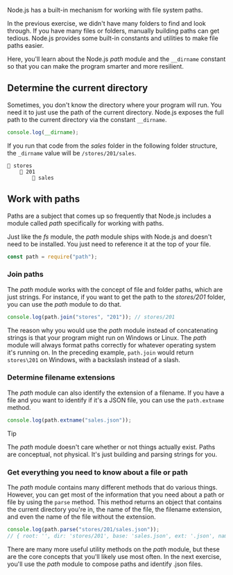 Node.js has a built-in mechanism for working with file system paths.

In the previous exercise, we didn't have many folders to find and look through. If you have many files or folders, manually building paths can get tedious. Node.js provides some built-in constants and utilities to make file paths easier.

Here, you'll learn about the Node.js *path* module and the `__dirname` constant so that you can make the program smarter and more resilient.

## Determine the current directory

Sometimes, you don't know the directory where your program will run. You need it to just use the path of the current directory. Node.js exposes the full path to the current directory via the constant `__dirname`.

```javascript
console.log(__dirname);
```

If you run that code from the *sales* folder in the following folder structure, the `_dirname` value will be `/stores/201/sales`.

```
📂 stores
    📂 201
        📂 sales
```

## Work with paths

Paths are a subject that comes up so frequently that Node.js includes a module called *path* specifically for working with paths.

Just like the *fs* module, the *path* module ships with Node.js and doesn't need to be installed. You just need to reference it at the top of your file.

```javascript
const path = require("path");
```

### Join paths

The *path* module works with the concept of file and folder paths, which are just strings. For instance, if you want to get the path to the *stores/201* folder, you can use the *path* module to do that.

```javascript
console.log(path.join("stores", "201")); // stores/201
```

The reason why you would use the *path* module instead of concatenating strings is that your program might run on Windows or Linux. The *path* module will always format paths correctly for whatever operating system it's running on. In the preceding example, `path.join` would return `stores\201` on Windows, with a backslash instead of a slash.

### Determine filename extensions

The *path* module can also identify the extension of a filename. If you have a file and you want to identify if it's a JSON file, you can use the `path.extname` method.

```javascript
console.log(path.extname("sales.json"));
```

> [!TIP]
> The *path* module doesn't care whether or not things actually exist. Paths are conceptual, not physical. It's just building and parsing strings for you.

### Get everything you need to know about a file or path

The *path* module contains many different methods that do various things. However, you can get most of the information that you need about a path or file by using the `parse` method. This method returns an object that contains the current directory you're in, the name of the file, the filename extension, and even the name of the file without the extension.

```javascript
console.log(path.parse("stores/201/sales.json"));
// { root: '', dir: 'stores/201', base: 'sales.json', ext: '.json', name: 'sales' }
```

There are many more useful utility methods on the *path* module, but these are the core concepts that you'll likely use most often. In the next exercise, you'll use the *path* module to compose paths and identify .json files.
